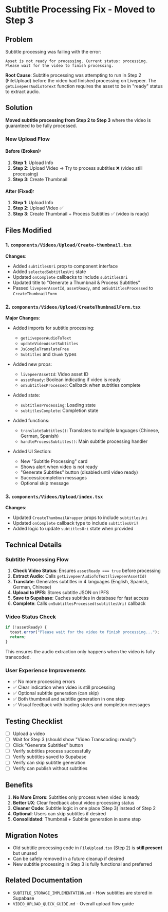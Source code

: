# Subtitle Processing Fix - Moved to Step 3

## Problem
Subtitle processing was failing with the error:
```
Asset is not ready for processing. Current status: processing. 
Please wait for the video to finish processing.
```

**Root Cause**: Subtitle processing was attempting to run in Step 2 (FileUpload) before the video had finished processing on Livepeer. The `getLivepeerAudioToText` function requires the asset to be in "ready" status to extract audio.

## Solution
**Moved subtitle processing from Step 2 to Step 3** where the video is guaranteed to be fully processed.

### New Upload Flow

#### Before (Broken):
1. **Step 1**: Upload Info
2. **Step 2**: Upload Video → Try to process subtitles ❌ (video still processing)
3. **Step 3**: Create Thumbnail

#### After (Fixed):
1. **Step 1**: Upload Info  
2. **Step 2**: Upload Video ✅  
3. **Step 3**: Create Thumbnail + Process Subtitles ✅ (video is ready)

## Files Modified

### 1. `components/Videos/Upload/Create-thumbnail.tsx`
**Changes**:
- Added `subtitlesUri` prop to component interface
- Added `selectedSubtitlesUri` state
- Updated `onComplete` callbacks to include `subtitlesUri`
- Updated title to "Generate a Thumbnail & Process Subtitles"
- Passed `livepeerAssetId`, `assetReady`, and `onSubtitlesProcessed` to `CreateThumbnailForm`

### 2. `components/Videos/Upload/CreateThumbnailForm.tsx`
**Major Changes**:
- Added imports for subtitle processing:
  - `getLivepeerAudioToText`
  - `updateVideoAssetSubtitles`
  - `JsGoogleTranslateFree`
  - `Subtitles` and `Chunk` types

- Added new props:
  - `livepeerAssetId`: Video asset ID
  - `assetReady`: Boolean indicating if video is ready
  - `onSubtitlesProcessed`: Callback when subtitles complete

- Added state:
  - `subtitlesProcessing`: Loading state
  - `subtitlesComplete`: Completion state

- Added functions:
  - `translateSubtitles()`: Translates to multiple languages (Chinese, German, Spanish)
  - `handleProcessSubtitles()`: Main subtitle processing handler

- Added UI Section:
  - New "Subtitle Processing" card
  - Shows alert when video is not ready
  - "Generate Subtitles" button (disabled until video ready)
  - Success/completion messages
  - Optional skip message

### 3. `components/Videos/Upload/index.tsx`
**Changes**:
- Updated `CreateThumbnailWrapper` props to include `subtitlesUri`
- Updated `onComplete` callback type to include `subtitlesUri?`
- Added logic to update `subtitlesUri` state when provided

## Technical Details

### Subtitle Processing Flow
1. **Check Video Status**: Ensures `assetReady === true` before processing
2. **Extract Audio**: Calls `getLivepeerAudioToText(livepeerAssetId)`
3. **Translate**: Generates subtitles in 4 languages (English, Spanish, German, Chinese)
4. **Upload to IPFS**: Stores subtitle JSON on IPFS
5. **Save to Supabase**: Caches subtitles in database for fast access
6. **Complete**: Calls `onSubtitlesProcessed(subtitlesUri)` callback

### Video Status Check
```typescript
if (!assetReady) {
  toast.error("Please wait for the video to finish processing...");
  return;
}
```

This ensures the audio extraction only happens when the video is fully transcoded.

### User Experience Improvements
- ✅ No more processing errors
- ✅ Clear indication when video is still processing
- ✅ Optional subtitle generation (can skip)
- ✅ Both thumbnail and subtitle generation in one step
- ✅ Visual feedback with loading states and completion messages

## Testing Checklist
- [ ] Upload a video
- [ ] Wait for Step 3 (should show "Video Transcoding: ready")
- [ ] Click "Generate Subtitles" button
- [ ] Verify subtitles process successfully
- [ ] Verify subtitles saved to Supabase
- [ ] Verify can skip subtitle generation
- [ ] Verify can publish without subtitles

## Benefits
1. **No More Errors**: Subtitles only process when video is ready
2. **Better UX**: Clear feedback about video processing status
3. **Cleaner Code**: Subtitle logic in one place (Step 3) instead of Step 2
4. **Optional**: Users can skip subtitles if desired
5. **Consolidated**: Thumbnail + Subtitle generation in same step

## Migration Notes
- Old subtitle processing code in `FileUpload.tsx` (Step 2) is **still present** but unused
- Can be safely removed in a future cleanup if desired
- New subtitle processing in Step 3 is fully functional and preferred

## Related Documentation
- `SUBTITLE_STORAGE_IMPLEMENTATION.md` - How subtitles are stored in Supabase
- `VIDEO_UPLOAD_QUICK_GUIDE.md` - Overall upload flow guide

